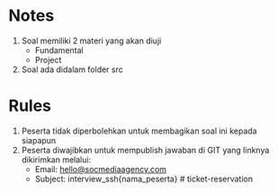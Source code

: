 # Notes

1. Soal memiliki 2 materi yang akan diuji
   - Fundamental
   - Project
2. Soal ada didalam folder src

# Rules

1. Peserta tidak diperbolehkan untuk membagikan soal ini kepada siapapun
2. Peserta diwajibkan untuk mempublish jawaban di GIT yang linknya dikirimkan melalui:
   - Email: hello@socmediaagency.com
   - Subject: interview_ssh{nama_peserta}
#   t i c k e t - r e s e r v a t i o n  
 